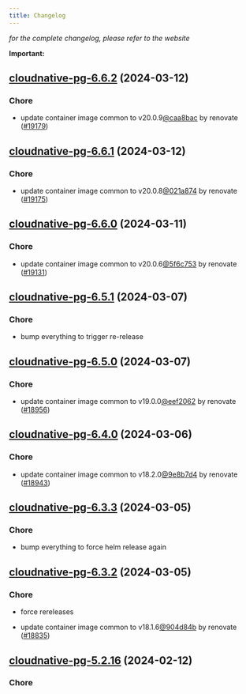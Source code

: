 ```yaml
---
title: Changelog
---
```



*for the complete changelog, please refer to the website*

**Important:**


## [cloudnative-pg-6.6.2](https://github.com/truecharts/charts/compare/cloudnative-pg-6.6.1...cloudnative-pg-6.6.2) (2024-03-12)

### Chore



- update container image common to v20.0.9[@caa8bac](https://github.com/caa8bac) by renovate ([#19179](https://github.com/truecharts/charts/issues/19179))


## [cloudnative-pg-6.6.1](https://github.com/truecharts/charts/compare/cloudnative-pg-6.6.0...cloudnative-pg-6.6.1) (2024-03-12)

### Chore



- update container image common to v20.0.8[@021a874](https://github.com/021a874) by renovate ([#19175](https://github.com/truecharts/charts/issues/19175))


## [cloudnative-pg-6.6.0](https://github.com/truecharts/charts/compare/cloudnative-pg-6.5.1...cloudnative-pg-6.6.0) (2024-03-11)

### Chore



- update container image common to v20.0.6[@5f6c753](https://github.com/5f6c753) by renovate ([#19131](https://github.com/truecharts/charts/issues/19131))


## [cloudnative-pg-6.5.1](https://github.com/truecharts/charts/compare/cloudnative-pg-6.5.0...cloudnative-pg-6.5.1) (2024-03-07)

### Chore



- bump everything to trigger re-release


## [cloudnative-pg-6.5.0](https://github.com/truecharts/charts/compare/cloudnative-pg-6.4.0...cloudnative-pg-6.5.0) (2024-03-07)

### Chore



- update container image common to v19.0.0[@eef2062](https://github.com/eef2062) by renovate ([#18956](https://github.com/truecharts/charts/issues/18956))


## [cloudnative-pg-6.4.0](https://github.com/truecharts/charts/compare/cloudnative-pg-6.3.3...cloudnative-pg-6.4.0) (2024-03-06)

### Chore



- update container image common to v18.2.0[@9e8b7d4](https://github.com/9e8b7d4) by renovate ([#18943](https://github.com/truecharts/charts/issues/18943))


## [cloudnative-pg-6.3.3](https://github.com/truecharts/charts/compare/cloudnative-pg-6.3.2...cloudnative-pg-6.3.3) (2024-03-05)

### Chore



- bump everything to force helm release again


## [cloudnative-pg-6.3.2](https://github.com/truecharts/charts/compare/cloudnative-pg-6.3.0...cloudnative-pg-6.3.2) (2024-03-05)

### Chore



- force rereleases

- update container image common to v18.1.6[@904d84b](https://github.com/904d84b) by renovate ([#18835](https://github.com/truecharts/charts/issues/18835))















## [cloudnative-pg-5.2.16](https://github.com/truecharts/charts/compare/cloudnative-pg-5.2.15...cloudnative-pg-5.2.16) (2024-02-12)

### Chore